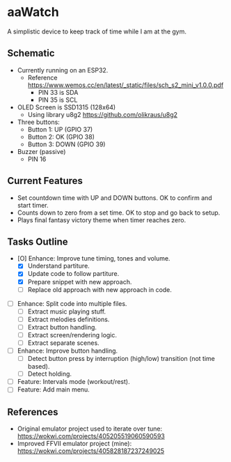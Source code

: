 # aaWatch

A simplistic device to keep track of time while I am at the gym.


## Schematic
- Currently running on an ESP32.
	- Reference <https://www.wemos.cc/en/latest/_static/files/sch_s2_mini_v1.0.0.pdf>
		- PIN 33 is SDA
		- PIN 35 is SCL
- OLED Screen is SSD1315 (128x64)
	- Using library u8g2 <https://github.com/olikraus/u8g2>
- Three buttons:
	- Button 1: UP (GPIO 37)
	- Button 2: OK (GPIO 38)
	- Button 3: DOWN (GPIO 39)
- Buzzer (passive)
	- PIN 16

## Current Features
- Set countdown time with UP and DOWN buttons. OK to confirm and start timer.
- Counts down to zero from a set time. OK to stop and go back to setup.
- Plays final fantasy victory theme when timer reaches zero.

## Tasks Outline
- [O] Enhance: Improve tune timing, tones and volume.
	- [X] Understand partiture.
	- [X] Update code to follow partiture.
	- [X] Prepare snippet with new approach.
	- [ ] Replace old approach with new approach in code.
- [ ] Enhance: Split code into multiple files.
	- [ ] Extract music playing stuff.
	- [ ] Extract melodies definitions.
	- [ ] Extract button handling.
	- [ ] Extract screen/rendering logic.
	- [ ] Extract separate scenes.
- [ ] Enhance: Improve button handling.
	- [ ] Detect button press by interruption (high/low) transition (not time based).
	- [ ] Detect holding.
- [ ] Feature: Intervals mode (workout/rest).
- [ ] Feature: Add main menu.

## References
- Original emulator project used to iterate over tune: <https://wokwi.com/projects/405205519060590593>
- Improved FFVII emulator project (mine): <https://wokwi.com/projects/405828187237249025>
